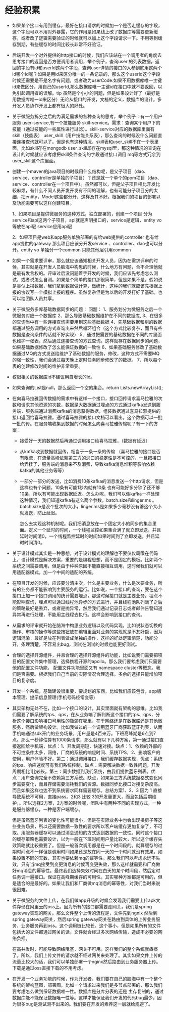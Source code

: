 # 经验积累

<!--记录一些平时开发中需要注意的点-->

- 如果某个接口有用到缓存，最好在接口请求的时候加一个是否走缓存的字段，这个字段可以不用对外暴露，它的作用是如果线上改了数据库等需要更新缓存，或者改了逻辑需要验证的时候就可以加上这个字段请求一下。不用等到缓存到期，有些缓存的时间比较长非常不好验证。

- 后端开发一个对外提供的http接口的时候，我们应该站在一个调用者的角度去思考接口的返回是否方便调用者调用，举个例子，查询user 的列表数据，返回的字段有id和userId这两个字段，查询user详情的接口的入参到底用这两个id哪个id呢？如果是用id来区分唯一的一条记录的，那么这个userid这个字段时候还需要是不是名字有问题，或者改为userCode.如果不用数据库唯一主键id来做区分，用自己的userId,那么数据库唯一主键id在接口中就不要返回，以免引起调用者的误解。tip 虽然是个小小的问题，但是如果设计好了（最好是用数据库唯一id来区分）无论从接口的开发，文档的定义，数据库的设计，多开发人员协作开发上都有很大的好处。

- 关于微服务拆分之后的为满足需求的各种查询的思考，举个例子：有一个用户服务 user-service,有一个技能服务 skill-service。需求：查询某个用户下的技能（通过技能的一些属性进行过滤）。skill-service对应的数据库里面有 skill（技能表） user_skill（用户技能关系表），那么查询的时候没什么问题直接连接查询就可以了。但是也有这种情况，skill表和user_skill不在一个表里面，比如skill存在mongodb user_skill却存在mysql里，那这种情况的查询在设计的时候就应该考虑把skill条件查询的字段通过接口调用 mq等方式冗余到user_skill这个库里面。

- 创建一个maven的java项目的时候用什么结构呢，是父子项目（dao、service、controller是单独的子项目）？还是就一个单个的pom项目（dao、service、controller在一个项目中）。虽然都可以，但是父子项目相比开发比较麻烦，有什么不同人员开发开发有不同的理解，也有可能分子项目分的太细，把entity，Model这些都分开，这样及其不好。根据我们的项目的部署以及功能需要可以这样创建项目。

  1、如果项目是提供微服务的这种方式，独立部署的，创建一个项目 分为service和api这两个子项目，api就是声明接口的，service是逻辑，entity vo等放在api层 service应用api层

  2、如果项目是web和app服务单独部署的有给web提供的controller  也有给app提供的gateway 那么项目应该分开发service 、controller、dao也可以分开。entity vo 单独分一个common 只能其他层引用common
  
- 如果一个需求要评审，那么就应该通知相关开发人员，因为在需求评审的时候，其实就是在开发人员脑海中构思的时候，什么地方有问题，合不合理他就是最有发言权的。评审过后没问题着手开发的时候，我们应该先考虑怎么测试，或者说怎么自测。如果是个简单的接口那很简单，但是如果不是，假如说是类似上报数据，我们拿到数据做计算，做统计，这种的我们就应该先根据上报的协议写一个模拟上报的程序。虽然复杂但是为以后的开发打好了基础。也可以给团队人员共享。

- 关于微服务多库基础数据同步的问题：
  问题：
  1、服务划分为微服务之后一个微服务对应一个数据库
  2、那么导致基础数据维护在不同的数据库,
  3、在很多的查询当中有一些连接查询需要用到这些基础数据
  4、先基础数据和别的数据都通过服务调用的方式查询出来然后循环组合（这个方式比较复杂，而且有些数据是查询条件的话就不好实现）
  5、通过把需要的基础数据在不同的库里面也维护一张表，然后通过连接查询的方式查询。这样就存在数据同步的问题，如果基础数据修改了怎么能保证数据的一致性
  6、如果基础服务修改了基础数据通过MQ的方式发送给维护了基础数据的服务，修改，这种方式不需要MQ的强一致性，我们会通过每天晚上定时任务同步修改了的数据。
  7、所以每个表的创建修改时间的维护非常重要。
  
- 权限相关的数据库id不建议用自增长的id。

- 如果查询的List是null，那么返回一个空的集合。return Lists.newArrayList();

- 在向喜马拉雅回传数据的需求中有这样一个接口，接口回传请求喜马拉雅的次数和请求其他资源的次数，数据是大数据通过埋点的方式通过kafka发送到服务端，服务端通过消费kafka的消息获得数据，组装数据通过喜马拉雅提供的接口返回给喜马拉雅。通过喜马拉雅的接口文档可以看出，这个数据可以一批一批的传。在服务端收集到数据的时候怎么向喜马拉雅传输呢？有一下的方案：

  - 接受好一天的数据然后再通过调用接口给喜马拉雅，（数据有延迟）
  
  - 从kafka收到数据就回传，相当于一条一条的传输  （喜马拉雅的接口是否有限流，在流量高峰依赖第三方的忌口的稳定性是不可控的，一旦把接口给弄挂了，服务端的消息来不及消费，导致kafka消息堆积等影响依赖kafka的其他业务等等）
  
  - 一部分一部分的发送，比如消费10条kafka的消息发送一个http请求，但是这样也有个问题，10条有可能1秒内就有10条 也有可能好多分钟了还不够10条，所以有可能出现数据延迟。怎么办呢，我们可以像kafka一样处理这种情况，我们知道kafka有这么两个参数，batch.size和linger.ms 。batch.size是没个批次的大小，linger.ms是如果多少毫秒没有够这个大小就发送，防止延迟。
  
    怎么去实现这种机制呢。我们把消息放在一个固定大小的同步的集合里面。定义一个延时的时间，一个线程监控如果集合满了就立即发送，并且延时时间清0，一个线程监控延时的时间如果时间到了立即发送，并且延时时间清0。
  
- 关于设计模式其实是一种思想，对于设计模式的理解也不要仅仅局限在代码上，设计模式是解决方案，重要的是编程思想，而不是固定的模板。比如两个系统之间需要调用，但是由于种种原因不能直接相互调用，这时候我们就可以用适配器模式，加一个中间的适配的系统。

- 在项目开发的时候，应该要分清主次，什么是主要业务，什么是次要业务，所有的业务都不能影响到主要服务的运行。比如说，一个接口的查询，要在这个接口上加一个接口调用的统计需要埋点，那这时候接口就是主要业务，埋点不能影响查询，埋点可以通过线程池异步的方式进行，并且线程池队列满了之后的策略最好是丢弃，或者是抛异常，然后我们通过记录日志或者邮件告警知道异常再进行处理，不能用主线程去执行。这样会影响到接口的查询。

- 从需求的评审就开始在脑海中构思业务逻辑以及代码实现，比如说状态切换的操作、审核的操作等这些按钮放在编辑里面对业务的实现就是不友好额，因为逻辑混淆，最好是放在列表做成单独的操作，这样的好处逻辑清楚，功能分开，条理清楚。不容易出bug，测试在测试的时候也能更好测试。

- 合理的选择开源组件，并且合理的选择开源组件的功能，比如说我们需要把项目的配置文件集中管理，选择携程开源的apollo。那么我们要考虑我们只需要他的配置文件功能，
  配置文件功能里面又有 namespace cluster等概念。我们是否需要。根据我们自己当前的实际情况合理选择。多余的选择只能增加项目的复杂度。
  
- 开发一个系统，基础建设很重要，要规划的东西，比如我们应该包含，app版本管理、提示信息管理(手机号码经常变等)

- 其实架构无处不在，比如一个接口的设计，其实里面就有架构的思维。比如我们需要了解系统的tps、qps，在从业务端了解判断这个接口的tps、qps，分析这个接口影响接口可用性的瓶颈在哪里，在于网络还是在数据库还是其他微服务，然后做架构设计。比如我做过的一个调用蓝牙厂商获取蓝牙列表，从而手机端通过sdk开门的业务场景，用户量是4百来万。下班高峰期是6点到7点。那么一秒钟估算有1000条请求，那么就有以下几种方案，第一通过接口直接返回给手机端，优点：1、开发周期短，快速对接。缺点：1、依赖的外部的不可控条件太多，网络，厂商的系统的响应时间、系统TPS，2、影响客户的使用，用户体验不好。第二：通过调用接口，我们缓存数据实现，优点：系统的tps、响应速度可有我们系统控制，缺点：需要解决数据一致性问题，开发周期相比1比较长。第三：同步数据到我们系统，由我们提供蓝牙列表。优点：用户查询完全不依赖第三方系统。缺点，如果第三方系统数据格式变化同步需要变化，而且存储需要消耗我们的资源。数据同步比接口对接复杂度高。而且如果这样也达不到系统要求同样需要缓存。总结方案1、2、3 因为 1 直接导致系统不可用，直接pass。2和3 比较 3的开发量更大，而且包括后期维护，。所以选择2方案，2方案的时候呢，团队中有两种不同的实现方式，一种是服务器缓存，一种是客户端缓存。

  但是虽然蓝牙列表的变化性可能很小，但是在实际业务中也会出现换房子等这些业务场景，所以还需要数据一致性的要求所以客户端缓存更加复杂了，不可取。用服务器缓存可以通过消息通知的方式达到数据的一致性。同时这个接口的缓存策略也需要设计，以为一般在下班时间用户量比较大，所以这个缓存失效策略就比较重要了。但是一般首次调用都是在一个时间段的。就算缓存的过期时间点不一样但是调用时间如果还是放在同一天的一个时间就没有效果，如果设置不同的天数，其实也要依赖mq的幂等性。那么我们可以考虑永远不失效，只有当mq接受到变更消息的时候再变更失效，那么这样就需要和厂商做好mq消息的幂等性。最终我们选择失效时间在白天的某个时间段，然后定时任务调一遍接口。保证在高峰期缓存的可用性。其实哪种方案都是可用的，但是适合的是最好的。如果让我们和厂商做mq消息的幂等性，对我们当时来说很困难。

- 关于微服务的文件上传，在我们做app升级的时候会发现我们需要上传apk文件存储在阿里云的oss上。因为所有的接口都需要走网关，我们是spring gateway实现的网关。那么文件整个上传的流程是，文件先到ngnix 然后到 spring gateway网关，然后spring gateway网关在路由到具体的上传业务服务，业务服务再到oss。这个调用链比较长。这个事小，但是如果所有的文件包括大的文件都通过网关的话。文件就会经过多次网络传输，造成不必要的网络负担。

  在高并发时，可能导致网络阻塞，网关不可用。这样我们的整个系统就瘫痪了。所以，我们上传文件的请求就不经过网关来处理了。其实如果文件上传的流量比较大的话，我们可以单独部署一个nginx然后路由到业务服务器上传。下载是通过oss直接下载的不用考虑。
  
- 在开发一个业务功能的时候，作为开发者，我们要在自己的脑海中有一个整个系统的架构蓝图，部署图，比如一个请求过来我们是多节点部署的，那么我们要考虑怎么做到保证数据唯一性。数据库是分库分表的还是 主存复制的，通过数据库能不能保证数据唯一性等。这样才能保证我们开发的代码bug最少，因为很多bug是测试测不出来的。我们要在开发的素养这一层就给规避了。